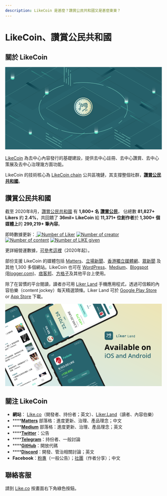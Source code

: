 ```yaml
---
description: LikeCoin 是甚麼？讚賞公民共和國又是甚麼東東？
---
```


# LikeCoin、讚賞公民共和國

## 關於 LikeCoin <a id="likecoin"></a>

![](../../.gitbook/assets/likecoin_presskit_likecoin_asset_likecoinfeature.png)

[LikeCoin](https://like.co/) 為去中心內容發行的基礎建設，提供去中心註冊、去中心讚賞、去中心策展及去中心治理幾方面功能。

LikeCoin 的技術核心為 [LikeCoin chain](https://likecoin.bigdipper.live/) 公共區塊鏈，其支撐整個社群，[**讚賞公民共和國**](https://like.co/in/getapp)。‌

## 讚賞公民共和國 <a id="republic-of-liker-land"></a>

截至 2020年8月，[讚賞公民共和國](https://like.co/in/getapp) 有 **1,800+ 名** [**讚賞公民**](https://liker.land/civic)， 佔總數 **81,827+ Likers** 約 **2.4%**，共回饋了 **36mil+ LikeCoin** 給 **11,371+ 位創作者**於 **1,300+ 個媒體上**的 **299,219+ 筆內容**。‌

即時數據更新：[ ![Number of Liker](https://static.like.co/badge/stats/liker.svg)](https://like.co/) [![Number of creator](https://static.like.co/badge/stats/creator.svg)](https://like.co/) [![Number of content](https://static.like.co/badge/stats/content.svg)](https://like.co/) [![Number of LIKE given](https://static.like.co/badge/stats/LIKE.svg)](https://like.co/)

更詳細營運數據，[可參考這裡](https://datastudio.google.com/u/0/reporting/e6168171-b61d-4871-b39f-7b6308f2facc/page/qgR)（2020年起）。

部份支援 LikeCoin 的媒體包括 [Matters](https://matters.news/)、[立場新聞](https://www.thestandnews.com/)、[香港獨立媒體網](https://www.inmediahk.net/)、[眾新聞](https://www.hkcnews.com/) 及其他 1,300 多個網站。LikeCoin 也可在 [WordPress](https://zh-hk.wordpress.org/plugins/likecoin/)、[Medium](https://medium.com/)、[Blogspot \(Blogger.com\)](https://www.blogger.com/)、[痞客邦](https://appmarket.pixnet.tw/#!/addon/1331)、[方格子](https://vocus.cc/)及其他平台上使用。‌

除了在習慣的平台閱讀，讀者亦可用 [Liker Land](https://like.co/in/getapp) 手機應用程式，透過可信賴的內容伯樂（content jockey）每天精選頭條。Liker Land 可於 [Google Play Store](https://play.google.com/store/apps/details?id=com.oice&hl=en) or [App Store](https://apps.apple.com/hk/app/liker-land/id1248232355) 下載。 

![](../../.gitbook/assets/likecoin_ad72_appstore_og_ios_android.png)

## 關注 LikeCoin <a id="follow-us"></a>

* **網站**： [Like.co](https://like.co)（開發者、持份者；英文）、[Liker.Land](https://liker.land)（讀者、內容伯樂） 
* \*\*\*\*[**Matters**](https://matters.news/tags/VGFnOjgwOTQ) 部落格：進度更新、治理、產品理念；中文
* \*\*\*\*[**Medium**](https://medium.com/likecoin) 部落格：進度更新、治理、產品理念；英文
* \*\*\*\*[**Twitter**](https://twitter.com/likecoin)：公告
* \*\*\*\*[**Telegram**](https://t.me/likecoin)：持份者、一般討論
* \*\*\*\*[**GitHub**](https://github.com/likecoin)：開放代碼
* \*\*\*\*[**Discord**](https://discord.gg/B23rueS)：開發、管治相關討論；英文
* **Facebook**：[粉專](https://www.facebook.com/Liker.Land/)（一般公告）；[社團](https://www.facebook.com/groups/likecoin)（作者分享）；中文

## 聯絡客服 <a id="cs"></a>

請到 [Like.co](https://like.co/) 按畫面右下角綠色按鈕。

